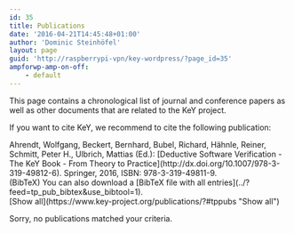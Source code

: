 ```yaml
---
id: 35
title: Publications
date: '2016-04-21T14:45:48+01:00'
author: 'Dominic Steinhöfel'
layout: page
guid: 'http://raspberrypi-vpn/key-wordpress/?page_id=35'
ampforwp-amp-on-off:
    - default
---
```


This page contains a chronological list of journal and conference papers as well as other documents that are related to the KeY project.

If you want to cite KeY, we recommend to cite the following publication:

<div class="tp_single_publication"><span class="tp_single_author"> Ahrendt, Wolfgang, Beckert, Bernhard, Bubel, Richard, Hähnle, Reiner, Schmitt, Peter H., Ulbrich, Mattias (Ed.): </span> <span class="tp_single_title">[Deductive Software Verification - The KeY Book - From Theory to Practice](http://dx.doi.org/10.1007/978-3-319-49812-6)</span>. <span class="tp_single_additional"><span class="tp_pub_additional_publisher">Springer, </span><span class="tp_pub_additional_year">2016</span>, <span class="tp_pub_additional_isbn">ISBN: 978-3-319-49811-9</span>.</span></div><style type="text/css">
    #tp_bibtex_99999 h2 {<br />
        display: none;<br />
    }
<p>    #tp_bibtex_99999 pre {<br />
        margin-top: 1em;<br />
    }<br />
</style><a class="tp_show" id="tp_bibtex_sh_99999" onclick="teachpress_pub_showhide('99999','tp_bibtex')" style="cursor: pointer; color: #aaaaaa; font-size: small;"></a>(BibTeX) <div class="tp_bibtex" id="tp_bibtex_99999" style="display: none;">## BibTeX ([Download](https://www.key-project.org?feed=tp_pub_bibtex&key=KeYBook2016))

```
<pre class="tp_bibtex">@book{KeYBook2016,
title = {Deductive Software Verification - The KeY Book - From Theory to Practice},
editor = {Wolfgang Ahrendt and Bernhard Beckert and Richard Bubel and Reiner H\"{a}hnle and Peter H. Schmitt and Mattias Ulbrich},
url = {http://dx.doi.org/10.1007/978-3-319-49812-6},
doi = {10.1007/978-3-319-49812-6},
isbn = {978-3-319-49811-9},
year  = {2016},
date = {2016-12-16},
volume = {10001},
publisher = {Springer},
series = {Lecture Notes in Computer Science},
keywords = {},
pubstate = {published},
tppubtype = {book}
}
```

<a class="tp_close" onclick="teachpress_pub_showhide('99999','tp_bibtex')">Close</a>

</div>You can also download a [BibTeX file with all entries](../?feed=tp_pub_bibtex&use_bibtool=1).

<div class="teachpress_pub_list"><form method="get" name="tppublistform"><a id="tppubs" name="tppubs"></a>[Show all](https://www.key-project.org/publications/?#tppubs "Show all")

</form><div class="teachpress_message_error">Sorry, no publications matched your criteria.

</div></div>